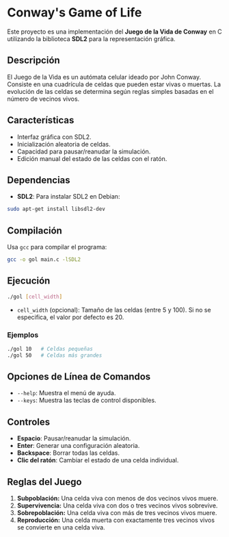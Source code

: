 # Conway's Game of Life

Este proyecto es una implementación del **Juego de la Vida de Conway** en C utilizando la biblioteca **SDL2** para la representación gráfica.

## Descripción

El Juego de la Vida es un autómata celular ideado por John Conway. Consiste en una cuadrícula de celdas que pueden estar vivas o muertas. La evolución de las celdas se determina según reglas simples basadas en el número de vecinos vivos.

## Características

- Interfaz gráfica con SDL2.
- Inicialización aleatoria de celdas.
- Capacidad para pausar/reanudar la simulación.
- Edición manual del estado de las celdas con el ratón.

## Dependencias

- **SDL2**: Para instalar SDL2 en Debian:

```bash
sudo apt-get install libsdl2-dev
```

## Compilación

Usa `gcc` para compilar el programa:

```bash
gcc -o gol main.c -lSDL2
```

## Ejecución

```bash
./gol [cell_width]
```

- `cell_width` (opcional): Tamaño de las celdas (entre 5 y 100). Si no se especifica, el valor por defecto es 20.

### Ejemplos

```bash
./gol 10   # Celdas pequeñas
./gol 50   # Celdas más grandes
```

## Opciones de Línea de Comandos

- `--help`: Muestra el menú de ayuda.
- `--keys`: Muestra las teclas de control disponibles.

## Controles

- **Espacio**: Pausar/reanudar la simulación.
- **Enter**: Generar una configuración aleatoria.
- **Backspace**: Borrar todas las celdas.
- **Clic del ratón**: Cambiar el estado de una celda individual.

## Reglas del Juego

1. **Subpoblación:** Una celda viva con menos de dos vecinos vivos muere.
2. **Supervivencia:** Una celda viva con dos o tres vecinos vivos sobrevive.
3. **Sobrepoblación:** Una celda viva con más de tres vecinos vivos muere.
4. **Reproducción:** Una celda muerta con exactamente tres vecinos vivos se convierte en una celda viva.


